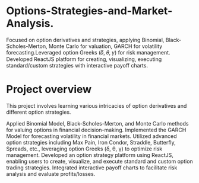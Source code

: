 # Options-Strategies-and-Market-Analysis.
 Focused on option derivatives and strategies, applying Binomial, Black-Scholes-Merton, Monte Carlo for valuation, GARCH for volatility forecasting.Leveraged option 
 Greeks (𝛿, 𝜃, 𝛾) for risk management.
 Developed ReactJS platform for creating, visualizing, executing standard/custom strategies with interactive payoff charts.
# Project overview 
This project involves learning various intricacies of option derivatives and different option strategies.

Applied Binomial Model, Black-Scholes-Merton, and Monte Carlo methods for valuing options in financial decision-making.
Implemented the GARCH Model for forecasting volatility in financial markets. Utilized advanced option strategies including Max Pain, Iron Condor, Straddle, Butterfly, Spreads, etc., leveraging option Greeks (δ, θ, γ) to optimize risk management.
Developed an option strategy platform using ReactJS, enabling users to create, visualize, and execute standard and custom option trading strategies. Integrated interactive payoff charts to facilitate risk analysis and evaluate profits/losses.
